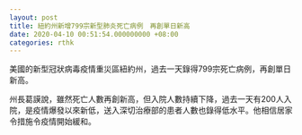 ```yaml
---
layout: post
title: 紐約州新增799宗新型肺炎死亡病例　再創單日新高
date: 2020-04-10 00:51:54.000000000 +08:00
categories: rthk
---
```


美國的新型冠狀病毒疫情重災區紐約州，過去一天錄得799宗死亡病例，再創單日新高。

州長葛謨說，雖然死亡人數再創新高，但入院人數持續下降，過去一天有200人入院，是疫情爆發以來新低，送入深切治療部的患者人數也錄得低水平。他相信居家令措施令疫情開始緩和。
